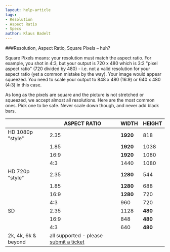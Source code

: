 ```yaml
---
layout: help-article
tags:
- Resolution
- Aspect Ratio
- Specs
author: Klaus Badelt
---
```

###Resolution, Aspect Ratio, Square Pixels – huh?

Square Pixels means: your resolution must match the aspect ratio. For example, you shot in 4:3, but your output is 720 x 480 which is 3:2 "pixel aspect ratio" (720 divided by 480) - i.e. not a valid resolution for your aspect ratio (yet a common mistake by the way). Your image would appear squeezed. You need to scale your output to 848 x 480 (16:9) or 640 x 480 (4:3) in this case.

As long as the pixels are square and the picture is not stretched or squeezed, we accept almost all resolutions. Here are the most common ones. Pick one to be safe. Never scale down though, and never add black bars.

<table class="table">
  <thead>
    <tr>
      <th>
        &nbsp;
      </th>
      <th>
        ASPECT RATIO
      </th>
      <th>
        WIDTH
      </th>
      <th>
        HEIGHT
      </th>
    </tr>
  </thead>
  <tbody>
    <tr>
      <td>
        HD 1080p "style"
      </td>
      <td>
        2.35
      </td>
      <td>
        <strong>1920</strong>
      </td>
      <td>
        818
      </td>
    </tr>
    <tr>
      <td>
        &nbsp;
      </td>
      <td>
        1.85
      </td>
      <td>
        <strong>1920</strong>
      </td>
      <td>
        1038
      </td>
    </tr>
    <tr>
      <td>
        &nbsp;
      </td>
      <td>
        16:9
      </td>
      <td>
        <strong>1920</strong>
      </td>
      <td>
        1080
      </td>
    </tr>
    <tr>
      <td>
        &nbsp;
      </td>
      <td>
        4:3
      </td>
      <td>
        1440
      </td>
      <td>
        1080
      </td>
    </tr>
    <tr>
      <td>
        HD 720p "style"
      </td>
      <td>
        2.35
      </td>
      <td>
        <strong>1280</strong>
      </td>
      <td>
        544
      </td>
    </tr>
    <tr>
      <td>
        &nbsp;
      </td>
      <td>
        1.85
      </td>
      <td>
        <strong>1280</strong>
      </td>
      <td>
        688
      </td>
    </tr>
    <tr>
      <td>
        &nbsp;
      </td>
      <td>
        16:9
      </td>
      <td>
        <strong>1280</strong>
      </td>
      <td>
        720
      </td>
    </tr>
    <tr>
      <td>
        &nbsp;
      </td>
      <td>
        4:3
      </td>
      <td>
        960
      </td>
      <td>
        720
      </td>
    </tr>
    <tr>
      <td>
        SD
      </td>
      <td>
        2.35
      </td>
      <td>
        1128
      </td>
      <td>
        <strong>480</strong>
      </td>
    </tr>
    <tr>
      <td>
        &nbsp;
      </td>
      <td>
        16:9
      </td>
      <td>
        848
      </td>
      <td>
        <strong><strong>480</strong></strong>
      </td>
    </tr>
    <tr>
      <td>
        &nbsp;
      </td>
      <td>
        4:3
      </td>
      <td>
        640
      </td>
      <td>
        <strong>480</strong>
      </td>
    </tr>
    <tr>
      <td>
        2k, 4k, 6k &amp; beyond
      </td>
      <td>
        all supported - please <a href="https://kinonation.zendesk.com/hc/en-us/requests/new">submit a ticket</a>
      </td>
      <td>
        &nbsp;
      </td>
      <td>
        &nbsp;
      </td>
    </tr>
  </tbody>
</table>
